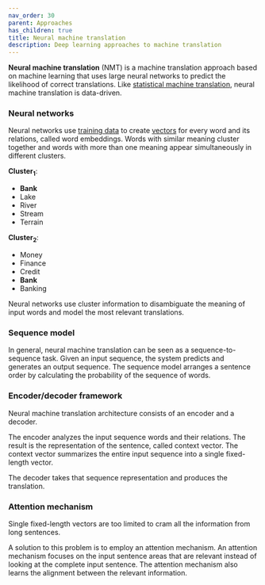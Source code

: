 ```yaml
---
nav_order: 30
parent: Approaches
has_children: true
title: Neural machine translation
description: Deep learning approaches to machine translation
---
```


**Neural machine translation** (NMT) is a machine translation approach based on machine learning that uses large neural networks to predict the likelihood of correct translations. Like [statistical machine translation](statistical-machine-transalation.md), neural machine translation is data-driven.

### Neural networks

Neural networks use [training data](/customization/training-data.md) to create [vectors](concepts/vector.md) for every word and its relations, called word embeddings. Words with similar meaning cluster together and words with more than one meaning appear simultaneously in different clusters.

**Cluster<sub>1</sub>**:
- **Bank**
- Lake
- River
- Stream
- Terrain

**Cluster<sub>2</sub>**:
- Money
- Finance
- Credit
- **Bank**
- Banking

Neural networks use cluster information to disambiguate the meaning of input words and model the most relevant translations.

### Sequence model

In general, neural machine translation can be seen as a sequence-to-sequence task. Given an input sequence, the system predicts and generates an output sequence. The sequence model arranges a sentence order by calculating the probability of the sequence of words.

### Encoder/decoder framework

Neural machine translation architecture consists of an encoder and a decoder.

The encoder analyzes the input sequence words and their relations. The result is the representation of the sentence, called context vector. The context vector summarizes the entire input sequence into a single fixed-length vector.

The decoder takes that sequence representation and produces the translation.

### Attention mechanism

Single fixed-length vectors are too limited to cram all the information from long sentences.

A solution to this problem is to employ an attention mechanism. An attention mechanism focuses on the input sentence areas that are relevant instead of looking at the complete input sentence. The attention mechanism also learns the alignment between the relevant information.
